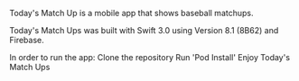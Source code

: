 Today's Match Up is a mobile app that shows baseball matchups. 

Today's Match Ups was built with Swift 3.0 using Version 8.1 (8B62) and Firebase. 

In order to run the app:
Clone the repository
Run 'Pod Install'
Enjoy Today's Match Ups
